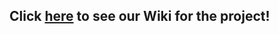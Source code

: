 <h2>Click <a href="https://github.com/tkdkel/SYS-265-Final/wiki">here</a> to see our Wiki for the project!</h2>
